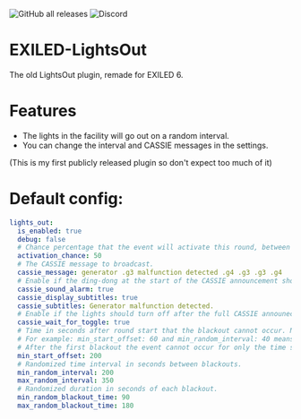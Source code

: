 ![GitHub all releases](https://img.shields.io/github/downloads/ThijsNameIsTaken/EXILED-LightsOut/total) ![Discord](https://img.shields.io/discord/656673194693885975?color=critical&label=EXILED)

# EXILED-LightsOut
The old LightsOut plugin, remade for EXILED 6.

# Features
- The lights in the facility will go out on a random interval.
- You can change the interval and CASSIE messages in the settings.

(This is my first publicly released plugin so don't expect too much of it)

# Default config:
```yaml
lights_out:
  is_enabled: true
  debug: false
  # Chance percentage that the event will activate this round, between 1 and 100. Only round numbers are accepted.
  activation_chance: 50
  # The CASSIE message to broadcast.
  cassie_message: generator .g3 malfunction detected .g4 .g3 .g3 .g4
  # Enable if the ding-dong at the start of the CASSIE announcement should be played.
  cassie_sound_alarm: true
  cassie_display_subtitles: true
  cassie_subtitles: Generator malfunction detected.
  # Enable if the lights should turn off after the full CASSIE announecment has played. If disabled, the lights will turn off while the announcement is playing.
  cassie_wait_for_toggle: true
  # Time in seconds after round start that the blackout cannot occur. Note: the min_random_interval will be added to this.
  # For example: min_start_offset: 60 and min_random_interval: 40 means that from the round start at least 100 seconds will pass before the lights event can occur.
  # After the first blackout the event cannot occur for only the time specified in min_random_interval.
  min_start_offset: 200
  # Randomized time interval in seconds between blackouts.
  min_random_interval: 200
  max_random_interval: 350
  # Randomized duration in seconds of each blackout.
  min_random_blackout_time: 90
  max_random_blackout_time: 180

```
